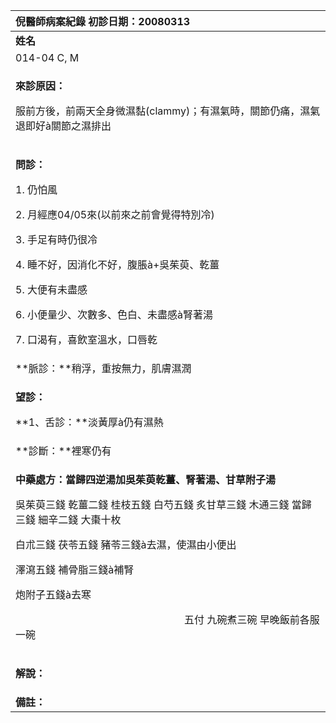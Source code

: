 ﻿|**倪醫師病案紀錄**       初診日期：20080313|
| :- |
|**姓名**|**性別**|**年齡及體型**|**來診日期**|
|014-04 C, M|女|37歲，中等|20080402|
|<p>**來診原因：**</p><p>服前方後，前兩天全身微濕黏(clammy)；有濕氣時，關節仍痛，濕氣退即好à關節之濕排出</p>|
|<p>**問診：**</p><p>1. 仍怕風</p><p>2. 月經應04/05來(以前來之前會覺得特別冷)</p><p>3. 手足有時仍很冷</p><p>4. 睡不好，因消化不好，腹脹à+吳茱萸、乾薑</p><p>5. 大便有未盡感</p><p>6. 小便量少、次數多、色白、未盡感à腎著湯</p><p>7. 口渴有，喜飲室溫水，口唇乾</p>|
|**脈診：**稍浮，重按無力，肌膚濕潤|
|<p>**望診：**</p><p>**1、舌診：**淡黃厚à仍有濕熱</p>|
|**診斷：**裡寒仍有|
|<p>**中藥處方：當歸四逆湯加吳茱萸乾薑、腎著湯、甘草附子湯**</p><p>吳茱萸三錢  乾薑二錢  桂枝五錢  白芍五錢  炙甘草三錢  木通三錢  當歸三錢  細辛二錢  大棗十枚</p><p>白朮三錢  茯苓五錢  豬苓三錢à去濕，使濕由小便出</p><p>澤瀉五錢  補骨脂三錢à補腎</p><p>炮附子五錢à去寒</p><p>`                                 `五付  九碗煮三碗  早晚飯前各服一碗</p>|
|<p>**解說：**</p><p></p>|
|**備註：**|

